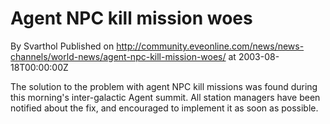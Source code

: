 # Agent NPC kill mission woes
By Svarthol
Published on http://community.eveonline.com/news/news-channels/world-news/agent-npc-kill-mission-woes/ at 2003-08-18T00:00:00Z

The solution to the problem with agent NPC kill missions was found during this morning's inter-galactic Agent summit. All station managers have been notified about the fix, and encouraged to implement it as soon as possible.

